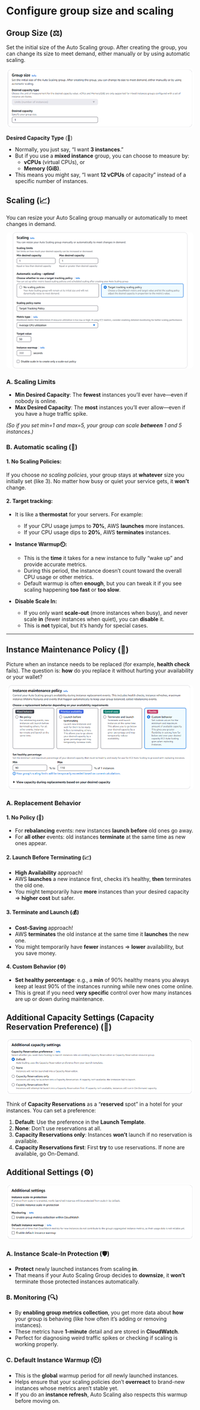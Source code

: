 # **Configure group size and scaling**

## **Group Size** \(⚖️\)

Set the initial size of the Auto Scaling group. After creating the group, you can change its size to meet demand, either manually or by using automatic scaling.

<div style="text-align: center;">
    <img src="images/asg-step-3-group-size.png" style="border-radius: 10px;" alt="ASG Step 3 - Group Size" />
</div>

**Desired Capacity Type** \(📏\)

- Normally, you just say, “I want **3 instances**.”
- But if you use a **mixed instance** group, you can choose to measure by:
  - **vCPUs** (virtual CPUs), or
  - **Memory (GiB)**.
- This means you might say, “I want **12 vCPUs** of capacity” instead of a specific number of instances.

## **Scaling** \(📈\)

You can resize your Auto Scaling group manually or automatically to meet changes in demand.

<div style="text-align: center;">
    <img src="images/asg-step-3-scaling.png" style="border-radius: 10px;" alt="ASG Step 3 - Scaling" />
</div>

### **A. Scaling Limits**

- **Min Desired Capacity**: The **fewest** instances you’ll ever have—even if nobody is online.
- **Max Desired Capacity**: The **most** instances you’ll ever allow—even if you have a huge traffic spike.

_(So if you set min=1 and max=5, your group can scale **between** 1 and 5 instances.)_

### **B. Automatic scaling** \(🎯\)

#### **1. No Scaling Policies:**

If you choose _no scaling policies_, your group stays at **whatever** size you initially set (like 3). No matter how busy or quiet your service gets, it **won’t** change.

#### **2. Target tracking:**

- It is like a **thermostat** for your servers. For example:

  - If your CPU usage jumps to **70%**, AWS **launches** more instances.
  - If your CPU usage dips to **20%**, AWS **terminates** instances.

- **Instance Warmup⏲️:**

  - This is the **time** it takes for a new instance to fully “wake up” and provide accurate metrics.
  - During this period, the instance doesn’t count toward the overall CPU usage or other metrics.
  - Default warmup is often **enough**, but you can tweak it if you see scaling happening **too fast** or **too slow**.

- **Disable Scale In:**

  - If you only want **scale-out** (more instances when busy), and never scale **in** (fewer instances when quiet), you can **disable** it.
  - This is **not** typical, but it’s handy for special cases.

---

## **Instance Maintenance Policy** \(🔧\)

Picture when an instance needs to be replaced (for example, **health check** fails). The question is: **how** do you replace it without hurting your availability or your wallet?

<div style="text-align: center;">
    <img src="images/asg-step-3-instance-maintenance-policy.png" style="border-radius: 10px;" alt="ASG Step 3 - Instance Maintenance Policy" />
</div>

### **A. Replacement Behavior**

#### **1. No Policy** \(🤷\)

- For **rebalancing** events: new instances **launch before** old ones go away.
- For **all other** events: old instances **terminate** at the same time as new ones appear.

#### **2. Launch Before Terminating** \(📈\)

- **High Availability** approach!
- AWS **launches** a new instance first, checks it’s healthy, **then** terminates the old one.
- You might temporarily have **more** instances than your desired capacity => **higher cost** but safer.

#### **3. Terminate and Launch** \(💰\)

- **Cost-Saving** approach!
- AWS **terminates** the old instance at the same time it **launches** the new one.
- You might temporarily have **fewer** instances => **lower** availability, but you save money.

#### **4. Custom Behavior** \(⚙️\)

- **Set healthy percentage**: e.g., a **min** of 90% healthy means you always keep at least 90% of the instances running while new ones come online.
- This is great if you need **very specific** control over how many instances are up or down during maintenance.

## **Additional Capacity Settings (Capacity Reservation Preference)** \(🏨\)

<div style="text-align: center;">
    <img src="images/asg-step-3-additional-capacity.png" style="border-radius: 10px;" alt="ASG Step 3 - Additional Capacity Settings" />
</div>

Think of **Capacity Reservations** as a “**reserved** spot” in a hotel for your instances. You can set a preference:

1. **Default**: Use the preference in the **Launch Template**.
2. **None**: Don’t use reservations at all.
3. **Capacity Reservations only**: Instances **won’t** launch if no reservation is available.
4. **Capacity Reservations first**: First **try** to use reservations. If none are available, go On-Demand.

## **Additional Settings** \(⚙️\)

<div style="text-align: center;">
    <img src="images/asg-step-3-additional-settings.png" style="border-radius: 10px;" alt="ASG Step 3 - Additional Settings" />
</div>

### **A. Instance Scale-In Protection** \(🛡️\)

- **Protect** newly launched instances from scaling **in**.
- That means if your Auto Scaling Group decides to **downsize**, it **won’t** terminate those protected instances automatically.

### **B. Monitoring** \(🔍\)

- By **enabling group metrics collection**, you get more data about **how** your group is behaving (like how often it’s adding or removing instances).
- These metrics have **1-minute** detail and are stored in **CloudWatch**.
- Perfect for diagnosing weird traffic spikes or checking if scaling is working properly.

### **C. Default Instance Warmup** \(⏲️\)

- This is the **global** warmup period for _all_ newly launched instances.
- Helps ensure that your scaling policies don’t **overreact** to brand-new instances whose metrics aren’t stable yet.
- If you do an **instance refresh**, Auto Scaling also respects this warmup before moving on.
